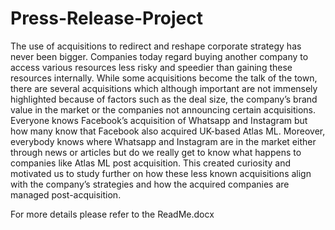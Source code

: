 # Press-Release-Project
The use of acquisitions to redirect and reshape corporate strategy has never been bigger. Companies today regard buying another company to access various resources less risky and speedier than gaining these resources internally. 
While some acquisitions become the talk of the town, there are several acquisitions which although important are not immensely highlighted because of factors such as the deal size, the company’s brand value in the market or the companies not announcing certain acquisitions. Everyone knows Facebook’s acquisition of Whatsapp and Instagram but how many know that Facebook also acquired UK-based Atlas ML. Moreover, everybody knows where Whatsapp and Instagram are in the market either through news or articles but do we really get to know what happens to companies like Atlas ML post acquisition. 
This created curiosity and motivated us to study further on how these less known acquisitions align with the company’s strategies and how the acquired companies are managed post-acquisition. 

For more details please refer to the ReadMe.docx
